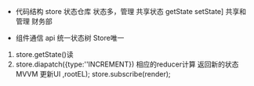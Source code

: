 - 代码结构
store
    状态仓库 状态多，管理 共享状态 getState setState]
     共享和管理 财务部


- 组件通信
api 
统一状态树 Store唯一

1. store.getState()读
2. store.diapatch({type:''INCREMENT})
相应的reducer计算 返回新的状态
MVVM 更新UI
<Counter />,rootEL);
store.subscribe(render);


